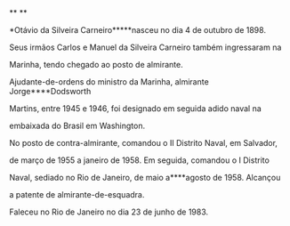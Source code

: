 

** **



*Otávio da Silveira Carneiro*****nasceu no dia 4 de outubro de 1898.

Seus irmãos Carlos e Manuel da Silveira Carneiro também ingressaram na

Marinha, tendo chegado ao posto de almirante.



Ajudante-de-ordens do ministro da Marinha, almirante Jorge****Dodsworth

Martins, entre 1945 e 1946, foi designado em seguida adido naval na

embaixada do Brasil em Washington.



No posto de contra-almirante, comandou o II Distrito Naval, em Salvador,

de março de 1955 a janeiro de 1958. Em seguida, comandou o I Distrito

Naval, sediado no Rio de Janeiro, de maio a****agosto de 1958. Alcançou

a patente de almirante-de-esquadra.



Faleceu no Rio de Janeiro no dia 23 de junho de 1983.



 



 



